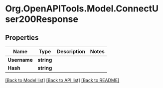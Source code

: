 # Org.OpenAPITools.Model.ConnectUser200Response

## Properties

Name | Type | Description | Notes
------------ | ------------- | ------------- | -------------
**Username** | **string** |  | 
**Hash** | **string** |  | 

[[Back to Model list]](../README.md#documentation-for-models) [[Back to API list]](../README.md#documentation-for-api-endpoints) [[Back to README]](../README.md)


